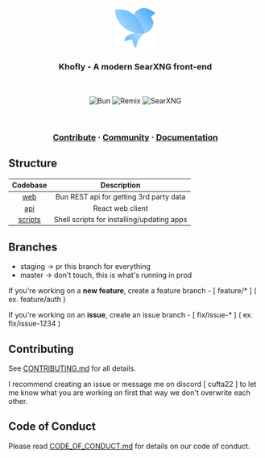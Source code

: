 <a href="https://khofly.com">
<p align="center">
    <img height="80" src="./.github/assets/512x512.png"/>
</p>
</a>

<h3 align="center">
    <strong>Khofly - A modern SearXNG front-end</strong>
</h3>

<br />

<p align="center">
    <img align="center" alt="Bun" src="https://img.shields.io/badge/Bun-%23000000.svg?style=for-the-badge&logo=bun&logoColor=white"/>
    <img align="center" alt="Remix" src="https://img.shields.io/badge/remix-%23000.svg?style=for-the-badge&logo=remix&logoColor=white"/>
    <img align="center" alt="SearXNG" src="https://img.shields.io/badge/SearXNG-1?style=for-the-badge&logo=searxng&logoColor=white&color=blue" />
</p>

<br />

<h3 align="center">
    <a href="https://github.com/cufta22/khofly/blob/master/CONTRIBUTING.md">Contribute</a>
    <span> · </span>
    <a href="https://discord.gg/mQ68HppVbt">Community</a>
    <span> · </span>
    <a href="https://khofly.com/docs">Documentation</a>
</h3>

## Structure

|       Codebase       |                Description                 |
| :------------------: | :----------------------------------------: |
|     [web](./web)     |  Bun REST api for getting 3rd party data   |
|     [api](./api)     |              React web client              |
| [scripts](./scripts) | Shell scripts for installing/updating apps |

## Branches

- staging -> pr this branch for everything
- master -> don't touch, this is what's running in prod

If you're working on a **new feature**, create a feature branch - [ feature/\* ] ( ex. feature/auth )

If you're working on an **issue**, create an issue branch - [ fix/issue-\* ] ( ex. fix/issue-1234 )

## Contributing

See [CONTRIBUTING.md](https://github.com/cufta22/khofly/blob/master/CONTRIBUTING.md) for all details.

I recommend creating an issue or message me on discord [ cufta22 ] to let me know what you are working on first that way we don't overwrite each other.

## Code of Conduct

Please read [CODE_OF_CONDUCT.md](https://github.com/cufta22/khofly/blob/master/CODE_OF_CONDUCT.md) for details on our code of conduct.
